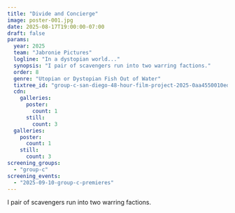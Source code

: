 ```yaml
---
title: "Divide and Concierge"
image: poster-001.jpg
date: 2025-08-17T19:00:00-07:00
draft: false
params:
  year: 2025
  team: "Jabronie Pictures"
  logline: "In a dystopian world..."
  synopsis: "I pair of scavengers run into two warring factions."
  order: 8
  genre: "Utopian or Dystopian Fish Out of Water"
  tixtree_id: "group-c-san-diego-48-hour-film-project-2025-0aa4550010ed"
  cdn:
    galleries:
      poster:
        count: 1
      still:
        count: 3
  galleries:
    poster:
      count: 1
    still:
      count: 3
screening_groups:
  - "group-c"
screening_events:
  - "2025-09-10-group-c-premieres"
---
```

I pair of scavengers run into two warring factions.
